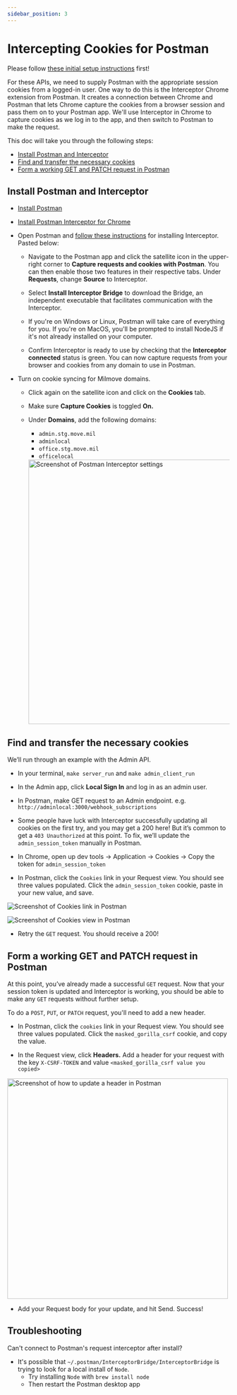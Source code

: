 ```yaml
---
sidebar_position: 3
---
```


# Intercepting Cookies for Postman

Please follow [these initial setup instructions](https://github.com/transcom/mymove/wiki/Setting-Up-Postman) first!

For these APIs, we need to supply Postman with the appropriate session cookies from a logged-in user. One way to do this is the Interceptor Chrome extension from Postman. It creates a connection between Chrome and Postman that lets Chrome capture the cookies from a browser session and pass them on to your Postman app. We'll use Interceptor in Chrome to capture cookies as we log in to the app, and then switch to Postman to make the request.

This doc will take you through the following steps:

- [Install Postman and Interceptor](#install-postman-and-interceptor)
- [Find and transfer the necessary cookies](#find-and-transfer-the-necessary-cookies)
- [Form a working GET and PATCH request in Postman](#form-a-working-get-and-patch-request-in-postman)

## Install Postman and Interceptor

- [Install Postman](https://www.postman.com/)  

- [Install Postman Interceptor for Chrome](https://chrome.google.com/webstore/detail/postman-interceptor/aicmkgpgakddgnaphhhpliifpcfhicfo?hl=en)
- Open Postman and [follow these instructions](https://learning.postman.com/docs/sending-requests/capturing-request-data/interceptor/#installing-interceptor) for installing Interceptor. Pasted below:
  - Navigate to the Postman app and click the satellite icon in the upper-right corner to **Capture requests and cookies with Postman**. You can then enable those two features in their respective tabs. Under **Requests**, change **Source** to Interceptor.

  - Select **Install Interceptor Bridge** to download the Bridge, an independent executable that facilitates communication with the Interceptor.

  - If you're on Windows or Linux, Postman will take care of everything for you. If you're on MacOS, you'll be prompted to install NodeJS if it's not already installed on your computer.

  - Confirm Interceptor is ready to use by checking that the **Interceptor connected** status is green. You can now capture requests from your browser and cookies from any domain to use in Postman.

- Turn on cookie syncing for Milmove domains.
  - Click again on the satellite icon and click on the **Cookies** tab.
  - Make sure **Capture Cookies** is toggled **On.**
  - Under **Domains**, add the following domains:
    - `admin.stg.move.mil`
    - `adminlocal`
    - `office.stg.move.mil`
    - `officelocal`

    <img src="/static/img/postman/postman_interceptor_add_domains.jpg" height="600" alt="Screenshot of Postman Interceptor settings" />

## Find and transfer the necessary cookies

We’ll run through an example with the Admin API.

- In your terminal, `make server_run` and `make admin_client_run`  

- In the Admin app, click **Local Sign In** and log in as an admin user.  

- In Postman, make GET request to an Admin endpoint. e.g. `http://adminlocal:3000/webhook_subscriptions`

- Some people have luck with Interceptor successfully updating all cookies on the first try, and you may get a 200 here! But it’s common to get a `403 Unauthorized` at this point. To fix, we’ll update the `admin_session_token` manually in Postman.

- In Chrome, open up dev tools -> Application -> Cookies -> Copy the token for `admin_session_token`

- In Postman, click the `Cookies` link in your Request view. You should see three values populated. Click the `admin_session_token` cookie, paste in your new value, and save.  

![Screenshot of Cookies link in Postman](/img/postman/postman_cookies_link.jpg)

![Screenshot of Cookies view in Postman](/img/postman/postman_update_admin_session_token.jpg)

- Retry the `GET` request. You should receive a 200!

## Form a working GET and PATCH request in Postman

At this point, you’ve already made a successful `GET` request. Now that your session token is updated and Interceptor is working, you should be able to make any `GET` requests without further setup.

To do a `POST`, `PUT`, or `PATCH` request, you'll need to add a new header.  
  
- In Postman, click the `cookies` link in your Request view. You should see three values populated. Click the `masked_gorilla_csrf` cookie, and copy the value.  

- In the Request view, click **Headers.** Add a header for your request with the key `X-CSRF-TOKEN` and value `<masked_gorilla_csrf value you copied>`

<img src="/static/img/postman/postman_update_csrf_header.jpg" height="500" alt="Screenshot of how to update a header in Postman" />

- Add your Request body for your update, and hit Send. Success!

## Troubleshooting

Can't connect to Postman's request interceptor after install?

- It's possible that `~/.postman/InterceptorBridge/InterceptorBridge` is trying to look for a local install of `Node`. 
  - Try installing `Node` with `brew install node`
  - Then restart the Postman desktop app
